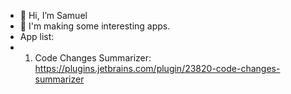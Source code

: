 - 👋 Hi, I’m Samuel
- 👋 I'm making some interesting apps.
- App list:
- 1. Code Changes Summarizer: https://plugins.jetbrains.com/plugin/23820-code-changes-summarizer

<!---
CRtree/CRtree is a ✨ special ✨ repository because its `README.md` (this file) appears on your GitHub profile.
You can click the Preview link to take a look at your changes.
--->
